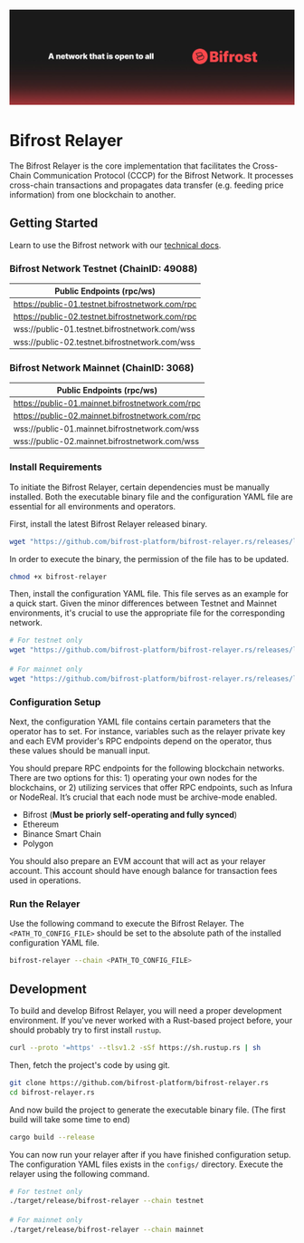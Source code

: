 # ![Bifrost Network](media/bifrost_header.jpeg)

# Bifrost Relayer
The Bifrost Relayer is the core implementation that facilitates the Cross-Chain Communication Protocol (CCCP) for the Bifrost Network. It processes cross-chain transactions and propagates data transfer (e.g. feeding price information) from one blockchain to another.

## Getting Started

Learn to use the Bifrost network with our [technical docs](https://docs.bifrostnetwork.com/bifrost-network).

### Bifrost Network Testnet (ChainID: 49088)
|Public Endpoints (rpc/ws)|
|------|
|https://public-01.testnet.bifrostnetwork.com/rpc|
|https://public-02.testnet.bifrostnetwork.com/rpc|
|wss://public-01.testnet.bifrostnetwork.com/wss|
|wss://public-02.testnet.bifrostnetwork.com/wss|

### Bifrost Network Mainnet (ChainID: 3068)
|Public Endpoints (rpc/ws)|
|------|
|https://public-01.mainnet.bifrostnetwork.com/rpc|
|https://public-02.mainnet.bifrostnetwork.com/rpc|
|wss://public-01.mainnet.bifrostnetwork.com/wss|
|wss://public-02.mainnet.bifrostnetwork.com/wss|

### Install Requirements
To initiate the Bifrost Relayer, certain dependencies must be manually installed. Both the executable binary file and the configuration YAML file are essential for all environments and operators.

First, install the latest Bifrost Relayer released binary.
```sh
wget "https://github.com/bifrost-platform/bifrost-relayer.rs/releases/latest/download/bifrost-relayer"
```

In order to execute the binary, the permission of the file has to be updated.
```sh
chmod +x bifrost-relayer
```

Then, install the configuration YAML file. This file serves as an example for a quick start. Given the minor differences between Testnet and Mainnet environments, it's crucial to use the appropriate file for the corresponding network.
```sh
# For testnet only
wget "https://github.com/bifrost-platform/bifrost-relayer.rs/releases/latest/download/config.testnet.yaml"

# For mainnet only
wget "https://github.com/bifrost-platform/bifrost-relayer.rs/releases/latest/download/config.mainnet.yaml"
```

### Configuration Setup
Next, the configuration YAML file contains certain parameters that the operator has to set. For instance, variables such as the relayer private key and each EVM provider's RPC endpoints depend on the operator, thus these values should be manuall input.

You should prepare RPC endpoints for the following blockchain networks. There are two options for this: 1) operating your own nodes for the blockchains, or 2) utilizing services that offer RPC endpoints, such as Infura or NodeReal. It’s crucial that each node must be archive-mode enabled.

- Bifrost (**Must be priorly self-operating and fully synced**)
- Ethereum
- Binance Smart Chain
- Polygon

You should also prepare an EVM account that will act as your relayer account. This account should have enough balance for transaction fees used in operations.

### Run the Relayer
Use the following command to execute the Bifrost Relayer. The `<PATH_TO_CONFIG_FILE>` should be set to the absolute path of the installed configuration YAML file.
```sh
bifrost-relayer --chain <PATH_TO_CONFIG_FILE>
```

## Development
To build and develop Bifrost Relayer, you will need a proper development environment. If you've never worked with a Rust-based project before, your should probably try to first install `rustup`.
```sh
curl --proto '=https' --tlsv1.2 -sSf https://sh.rustup.rs | sh
```

Then, fetch the project's code by using git.
```sh
git clone https://github.com/bifrost-platform/bifrost-relayer.rs
cd bifrost-relayer.rs
```

And now build the project to generate the executable binary file. (The first build will take some time to end)
```sh
cargo build --release
```

You can now run your relayer after if you have finished configuration setup. The configuration YAML files exists in the `configs/` directory. Execute the relayer using the following command.
```sh
# For testnet only
./target/release/bifrost-relayer --chain testnet

# For mainnet only
./target/release/bifrost-relayer --chain mainnet
```
